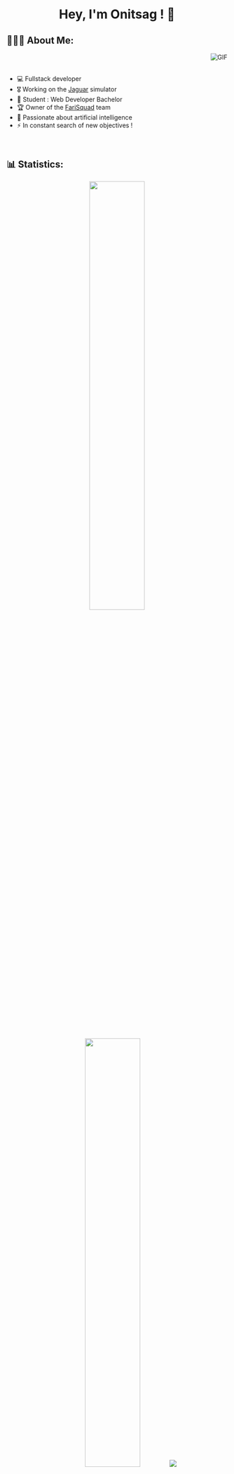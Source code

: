 <h1 align="center">Hey, I'm Onitsag ! 👋</h1>

<h2 align="left">👨🏻‍💻 About Me:</h2>

<img alt="GIF" align="right" src="https://i.ibb.co/MkbRWsP/0611.gif">

<br>
<br>

- 💻 Fullstack developer
- 🎖️ Working on the [Jaguar](https://fr.wikipedia.org/wiki/Engin_blind%C3%A9_de_reconnaissance_et_de_combat) simulator
- 🚀 Student : Web Developer Bachelor
- 🏆 Owner of the [FariSquad](https://farisun.fr/) team
- 🤖 Passionate about artificial intelligence
- ⚡ In constant search of new objectives !

<br>

<h2 align="left">📊 Statistics:</h2>

<p align="center">
  <img height="50%" width="auto" src="https://github-readme-stats.vercel.app/api?username=Onitsag&show_icons=true&count_private=true&theme=darcula&hide_border=true&hide=issues,prs&bg_color=00000000">
  <img height="50%" width="auto" src="https://github-readme-stats.vercel.app/api/top-langs/?username=Onitsag&layout=compact&hide_border=true&theme=darcula&bg_color=00000000&langs_count=6">
  <img src="https://github-readme-streak-stats.herokuapp.com?user=Onitsag&theme=darcula&hide_border=true&background=FFFFFF00">
</p>
